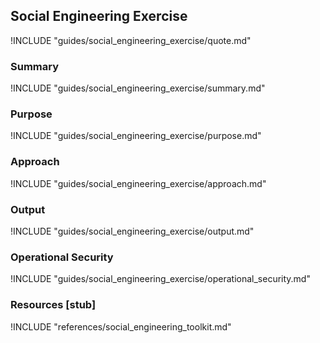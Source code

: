 ## Social Engineering Exercise

!INCLUDE "guides/social_engineering_exercise/quote.md"

### Summary

!INCLUDE "guides/social_engineering_exercise/summary.md"

### Purpose

!INCLUDE "guides/social_engineering_exercise/purpose.md"

### Approach

!INCLUDE "guides/social_engineering_exercise/approach.md"

### Output

!INCLUDE "guides/social_engineering_exercise/output.md"

### Operational Security

!INCLUDE "guides/social_engineering_exercise/operational_security.md"

### Resources [stub]

!INCLUDE "references/social_engineering_toolkit.md"
